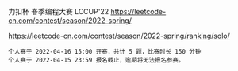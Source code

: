 
力扣杯 春季编程大赛 LCCUP'22 https://leetcode-cn.com/contest/season/2022-spring/

https://leetcode-cn.com/contest/season/2022-spring/ranking/solo/
```console
个人赛于 2022-04-16 15:00 开赛，共计 5 题，比赛时长 150 分钟
个人赛于 2022-04-15 23:59 报名截止，逾期将无法报名参赛。
```
